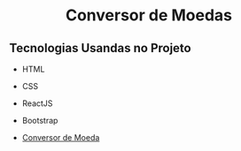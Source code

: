 <h1 align="center">Conversor de Moedas</h1>

## Tecnologias Usandas no Projeto
- HTML
- CSS
- ReactJS
- Bootstrap
 

- [Conversor de Moeda](https://naughty-knuth-91a450.netlify.app/)
